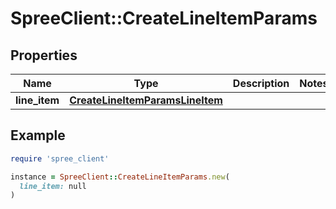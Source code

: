 # SpreeClient::CreateLineItemParams

## Properties

| Name | Type | Description | Notes |
| ---- | ---- | ----------- | ----- |
| **line_item** | [**CreateLineItemParamsLineItem**](CreateLineItemParamsLineItem.md) |  |  |

## Example

```ruby
require 'spree_client'

instance = SpreeClient::CreateLineItemParams.new(
  line_item: null
)
```

